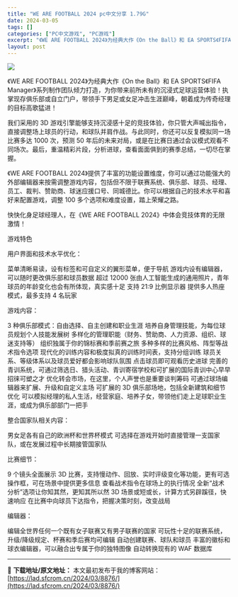 ```yaml
---
title: "WE ARE FOOTBALL 2024 pc中文分享 1.79G"
date: 2024-03-05
tags: []
categories: ["PC中文游戏", "PC游戏"]
excerpt: "《WE ARE FOOTBALL 2024》为经典大作《On the Ball》和 EA SPORTS《FIFA Manager》系列制作团队倾力打造，为你带来前所未有的沉浸式足球运营体验！执掌现存俱乐部或自立门户，带领手下男足或女足冲击生涯巅峰，朝着成为传奇经理的目标高歌猛进！ 我们采用的 3D &hellip;"
layout: post
---
```


<img class="game_header_image_full aligncenter" src="https://cdn.akamai.steamstatic.com/steam/apps/1951410/header.jpg?t=1709564071" />

《WE ARE FOOTBALL 2024》为经典大作《On the Ball》和 EA SPORTS《FIFA Manager》系列制作团队倾力打造，为你带来前所未有的沉浸式足球运营体验！执掌现存俱乐部或自立门户，带领手下男足或女足冲击生涯巅峰，朝着成为传奇经理的目标高歌猛进！

我们采用的 3D 游戏引擎能够支持沉浸感十足的竞技体验，你只管大声喊出指令，直接调整场上球员的行动，和球队并肩作战。与此同时，你还可以反复模拟同一场比赛多达 1000 次，预测 50 年后的未来对局，或是在比赛日通过会议模式观看不同场次。最后，重温精彩片段，分析进球，查看面面俱到的赛季总结，一切尽在掌握。

《WE ARE FOOTBALL 2024》提供了丰富的功能设置维度，你可以通过功能强大的外部编辑器来按需调整游戏内容，包括但不限于联赛系统、俱乐部、球员、经理、员工、裁判、赞助商、球迷应援口号、同城德比。你可以根据自己的技术水平和喜好来配置游戏，调整 100 多个选项和难度设置，踏上荣耀之路。

快快化身足球经理人，在《WE ARE FOOTBALL 2024》中体会竞技体育的无限激情！

游戏特色

用户界面和技术水平优化：

菜单清晰易读，设有标签和可自定义的翼形菜单，便于导航
游戏内设有编辑器，可以随时更改俱乐部和球员数据
超过 12000 张由人工智能生成的通用照片，青年球员的年龄变化也会有所体现，真实感十足
支持 21:9 比例显示器
提供多人热座模式，最多支持 4 名玩家

游戏内容：

3 种俱乐部模式：自由选择、自主创建和职业生涯
培养自身管理技能，为每位球员规划个人技能发展树
多样化的管理职能（财务、赞助商、人力资源、组织、球迷支持等）
组织独属于你的锦标赛和季前赛之旅
多种多样的比赛风格、阵型等战术指令选项
现代化的训练内容和极度拟真的训练时间表，支持分组训练
球员关系、等级体系以及球员爱好都会影响球队氛围
点击球员即可观看历史进球
完善的青训系统，可通过筛选日、猎头活动、青训寄宿学校和可扩展的国际青训中心早早招徕可塑之才
优化转会市场，在这里，个人声誉也是重要谈判筹码
可通过球场编辑器来扩展、升级和自定义主场
可扩展的 3D 俱乐部场地，包括全新建筑和细节优化
可以模拟经理的私人生活，经营家庭、培养子女，带领他们走上足球职业生涯，或成为俱乐部部门一把手

整合国家队相关内容：

男女足各有自己的欧洲杯和世界杯模式
可选择在游戏开始时直接管理一支国家队，或在发展过程中长期接管国家队

比赛细节：

9 个镜头全面展示 3D 比赛，支持慢动作、回放、实时评级变化等功能，更有可选操作框，可在场景中提供更多信息
查看战术指令在球场上的执行情况
全新“战术分析”选项让你知其然，更知其所以然
3D 场景或短或长，计算方式另辟蹊径，快速响应
在比赛中向球员下达指令，把握决策时刻，改变战局

编辑器：

编辑全世界任何一个既有女子联赛又有男子联赛的国家
可玩性十足的联赛系统，升级/降级规定、杯赛和季后赛均可编辑
自动创建联赛、球队和球员
丰富的徽标和球衣编辑器，可以融合出专属于你的独特图像
自动转换现有的 WAF 数据库

---
📖 **下载地址/原文地址：** 本文最初发布于我的博客网站：[https://lad.sfcrom.cn/2024/03/8876/](https://lad.sfcrom.cn/2024/03/8876/)
